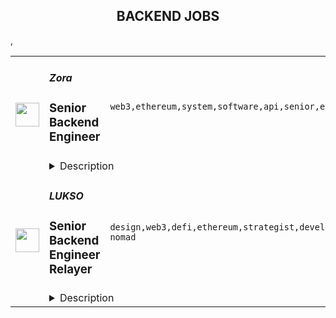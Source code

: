 <div align="center"><h2>BACKEND JOBS</h2></div><table><tr>
                <td width="100" height="100" rowspan="2">
                    <img src="https://remoteok.com/assets/img/jobs/ec0126c085fab554aa60b823b0d283931676445411.peg" width="38px" height="auto">
                </td>
                <td width="300">
                    <h5>Zora</h5>
                    <h3>Senior Backend Engineer</h3>
                </td>
                <td width="300">
                    <code>web3,ethereum,system,software,api,senior,engineer,engineering,backend,full-time</code>
                </td>
                <td width="200">
                <text>3 days ago</text>
                </td>
                <td width="100" rowspan="2">
                <a href="https://remoteOK.com/remote-jobs/remote-senior-backend-engineer-zora-194743" align="right" target="_blank">Apply</a>
                </td>
            </tr>
            <tr>
                <td colspan="3">
                <details><summary>Description</summary>
                <h2>About Us</h2>
<p>ZORA is a group of individuals working towards a new paradigm for creators by enabling the creation, curation, and collection of NFTs. We believe that by enabling a more equitable system for creators and communities, we will fundamentally rediscover the power of the internet.</p>
<p>Weâre working tirelessly to make ZORA available to as many creators as possible. Our <a href="http://zora.co/manifesto" rel="noopener noreferrer nofollow">mission</a> is to build a new creator and community-owned economy.</p>
<h2>Who we're looking for</h2>
<p>ZORA is looking for experienced senior backend engineers to help design, implement, and extend the ZORA API and indexing services. </p>
<h2>What you'll do</h2>
<ul>
<li style="font-weight:400;"><span style="font-weight:400;">Collaborate with engineering & product teams to build toward our shared vision</span></li>
<li style="font-weight:400;"><span style="font-weight:400;">Focus on the ZORA API and indexing architecture</span></li>
<li style="font-weight:400;"><span style="font-weight:400;">Deliver & own features and projects from beginning to end</span></li>
<li style="font-weight:400;"><span style="font-weight:400;">Work closely with our product teams to implement and collaborate to deliver new features and experience for the ZORA ecosystem</span></li>
<li style="font-weight:400;"><span style="font-weight:400;">Inject your energy and perspective into every product meeting, standup, and interaction, both within the team and around ZORA's broader community</span></li>
</ul>
<h2>Skills we're looking for</h2>
<ul>
<li>Solid understanding of Python, Ethereum RPCs, and blockchain indexing patterns</li>
<li>An eye for detail</li>
<li>A collaborative approach to problem solving</li>
<li>Adept communication skills</li>
</ul>
<h2>We'd love it if you had</h2>
<ul>
<li><span style="font-weight:400;">4+ years experience writing production software (Bonus points for Web3 Experience)</span></li>
<li>Crypto experience</li>
<li>High scale API expertise</li>
<li>Past contributions to open source libraries</li>
</ul>
<h2><strong>Benefits</strong></h2>
<p><span style="font-weight:400;">ZORA provides top quality medical, dental, and vision insurance, with a flexible time-off policy and a new Macbook Pro for full-time employees. Employees also receive equity.</span></p>
<h2><strong>Location</strong></h2>
<p><span style="font-weight:400;">ZORA is international. Our headquarters are the internet and we have employees all over the world. Weâre currently in Atlanta, Berlin, Lisbon, Los Angeles, Moscow, New York, San Francisco, Sydney, and Vancouver.</span></p><br/><br/>Please mention the word **IMPROVES** and tag RMzUuMTc1LjExMy44 when applying to show you read the job post completely (#RMzUuMTc1LjExMy44). This is a beta feature to avoid spam applicants. Companies can search these words to find applicants that read this and see they're human.
                </details>
                </td>
            </tr>,<tr>
                <td width="100" height="100" rowspan="2">
                    <img src="https://remoteok.com/assets/img/jobs/11a6812c3897b4e35989ce92c152a3461676445401.peg" width="38px" height="auto">
                </td>
                <td width="300">
                    <h5>LUKSO</h5>
                    <h3>Senior Backend Engineer Relayer</h3>
                </td>
                <td width="300">
                    <code>design,web3,defi,ethereum,strategist,developer,testing,web,devops,cloud,typescript,lead,senior,health,engineer,engineering,backend,digital nomad</code>
                </td>
                <td width="200">
                <text>3 days ago</text>
                </td>
                <td width="100" rowspan="2">
                <a href="https://remoteOK.com/remote-jobs/remote-senior-backend-engineer-relayer-lukso-194737" align="right" target="_blank">Apply</a>
                </td>
            </tr>
            <tr>
                <td colspan="3">
                <details><summary>Description</summary>
                <p>As a Back End Engineer in the LUKSO engineering team, your mission is to partner with us to enhance our backend capabilities and build new features. You will contribute to the development of building various APIs, backend queuing systems or/and blockchain transaction relay services. Some of these will be off-chain solutions whilst others will be integrated with on-chain solutions.<br><br><span style="color:rgb(0, 0, 0);font-family:-apple-system ,;">LUKSO is focused on bringing blockchain technology to its next frontier with new tools and standards that will revolutionize the way the world interacts with blockchain. Creators and users will be able to have a seamless Web3 experience with LUKSO's future-proof solutions and we welcome talent around the world to join us in building the most innovative tools for the New Creative Economy.</span><br style="color:rgb(0, 0, 0);font-family:-apple-system ,;"><br style="color:rgb(0, 0, 0);font-family:-apple-system ,;"><span style="color:rgb(0, 0, 0);font-family:-apple-system ,;">LUKSO was Co-Founded by Chief Blockchain Architect, </span><a href="https://www.linkedin.com/in/fabian-vogelsteller-46365042/" rel="noreferrer noopener nofollow" style="background-color:rgb(255, 255, 255);text-decoration:none;color:rgb(44, 92, 197);cursor:pointer;font-family:-apple-system ,;">Fabian Vogelsteller</a><span style="color:rgb(0, 0, 0);font-family:-apple-system ,;">, author of ERC-20, ERC-725, Web3.js, Mist Browser and former Lead Dapp developer of Ethereum and </span><a href="https://www.linkedin.com/in/marjorie-hernandez-3059473a/" rel="noreferrer noopener nofollow" style="background-color:rgb(255, 255, 255);text-decoration:none;color:rgb(44, 92, 197);cursor:pointer;font-family:-apple-system ,;">Marjorie Hernandez</a><span style="color:rgb(0, 0, 0);font-family:-apple-system ,;">, an early blockchain strategist working with Ethereum, IOTA Foundation and world-renowned brands, who also Co-Founded </span><a href="https://discover.thedematerialised.com/" rel="noreferrer noopener nofollow" style="background-color:rgb(255, 255, 255);text-decoration:none;color:rgb(44, 92, 197);cursor:pointer;font-family:-apple-system ,;">THE DEMATERIALISED</a><span style="color:rgb(0, 0, 0);font-family:-apple-system ,;">.</span><br style="color:rgb(0, 0, 0);font-family:-apple-system ,;"><br style="color:rgb(0, 0, 0);font-family:-apple-system ,;"><span style="color:rgb(0, 0, 0);font-family:-apple-system ,;">LUKSO is now being developed by 40+ people around the globe and we are looking for motivated and passionate people who are up to the task of joining us in building out the foundation for the New Creative Economy and the apps that power it.</span><br>--<br><strong>In one year youâll know you were successful if youâveâ¦<br></strong></p><ul>
<li>Worked closely with Product Owners and third-party service consumers on the development of the new features.</li>
<li>Produced quality codebase with maximum simplicity and testability that is well documented.</li>
<li>Worked with technologies such as RESTful APIs, becoming the subject matter expert.</li>
<li>Helped to shape LUKSOâs core development mission, with your influence and expertise.</li>
</ul><p><strong>A background like this helps:</strong></p><ul>
<li>Several years of professional experience working with Gitflow (or being able to compromise on this with the team).</li>
<li>Node.js experience (such as NestJS, Express or similar)..</li>
<li>Additional experience in TypeScript and/or experience in hard typed language.</li>
<li>Experience working with Domain driven design (separation of concern or SoA - service oriented architecture).</li>
<li>Familiar with testing libraries such as Jest, Mocha, Cypress</li>
<li>Good understanding of SQL.</li>
<li>Great communicator and able to construct needs/requirements properly.</li>
<li>Knowledge of DevOps basics, but also maybe specifics of Cloud Services and containerisation</li>
<li>Collaboration on the requirements, needs and flaws.</li>
<li>Understanding of scrumban/ all the standard rituals for agile approach.</li>
<li>Knowledge of queueing systems is great to have.</li>
<li>Understanding of stateful web with websockets is a massive plus.</li>
<li>Kubernetes knowledge is also a massive plus.</li>
<li>A demonstrated interest in cryptocurrencies/blockchain/web3 Technology, attending conferences or even being involved with DAOs, with a willingness and eagerness to learn on a daily basis. </li>
</ul><div><strong>What We Offer:</strong></div><ul>
<li>Innovation-driven working environment, where youâll be part of a project that aims to set new standards in the industry and change the world we live in: doc.lukso.tech</li>
<li>Team lunches and social activities</li>
<li>Regular in-office health & sporting activities</li>
<li>Collaborative squads and a flat structure, with a renowned team of industry experts</li>
<li>Work fully remote CEST +/-6h or from our picturesque LUKSO office located next to the Spree river in Berlin, Germany</li>
</ul><div>--</div><div>LUKSO is the new blockchain for the Creative Economy. As a next-generation layer-1 EVM blockchain, LUKSO has introduced new tools and standards that will bring blockchain technology to its next frontier. The building blocks for the New Creative Economy will revolutionize the way users and creators interact with the blockchain. From Fashion, Art, Music, Entertainment, Gaming, Social Media and more, we welcome you to explore our open and interoperable blueprint for the physical and digital worlds.</div><div><br></div><div>LUKSO has introduced new standards called LUKSO Standard Proposals (LSPs), which are the building blocks for the New Creative Economy. These building blocks can be used to create user-friendly dApps and lower the barriers of entry in Web3 for all creators and users.</div><div><br></div><div>
<a href="https://docs.lukso.tech/standards/universal-profile/introduction" rel="noreferrer noopener nofollow"><strong>Universal Profiles</strong></a> bring social identity to blockchain and improve the overall user experience in Web3. With upgradable security, these platform-agnostic smart-contract-based accounts empower users and creators and allow for true ownership, interoperability, transaction relay services and more.  </div><div><br></div><div>LUKSOâs new standards allow for flexible NFTs that are extensible and directly compatible with Universal Profiles. <a href="https://docs.lukso.tech/standards/nft-2.0/introduction" rel="noreferrer noopener nofollow"><strong>NFTs 2.0</strong></a> are updatable, safer and have unlimited metadata, batch transfers and even better IDs.</div><div><br></div><div>LUKSO is bringing blockchain beyond DeFi with <strong>Cultural Currencies</strong>. The future of blockchain is social, and LUKSOâs essential, future-proof solutions are reshaping the way the world interacts with the blockchain.</div><div><br></div><div>
<strong>You belong here.</strong><br><br>At LUKSO, we welcome applicants from around the world of all abilities, race, ethnicity, gender/gender expression and age to explore our solutions and join us in building out the foundation for the New Creative Economy. We look forward to meeting you!</div><br/><br/>Please mention the word **HALLMARK** and tag RMzUuMTc1LjExMy44 when applying to show you read the job post completely (#RMzUuMTc1LjExMy44). This is a beta feature to avoid spam applicants. Companies can search these words to find applicants that read this and see they're human.
                </details>
                </td>
            </tr></table>